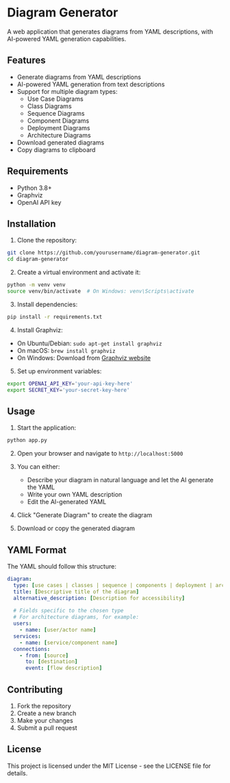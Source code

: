 # Diagram Generator

A web application that generates diagrams from YAML descriptions, with AI-powered YAML generation capabilities.

## Features

- Generate diagrams from YAML descriptions
- AI-powered YAML generation from text descriptions
- Support for multiple diagram types:
  - Use Case Diagrams
  - Class Diagrams
  - Sequence Diagrams
  - Component Diagrams
  - Deployment Diagrams
  - Architecture Diagrams
- Download generated diagrams
- Copy diagrams to clipboard

## Requirements

- Python 3.8+
- Graphviz
- OpenAI API key

## Installation

1. Clone the repository:
```bash
git clone https://github.com/yourusername/diagram-generator.git
cd diagram-generator
```

2. Create a virtual environment and activate it:
```bash
python -m venv venv
source venv/bin/activate  # On Windows: venv\Scripts\activate
```

3. Install dependencies:
```bash
pip install -r requirements.txt
```

4. Install Graphviz:
- On Ubuntu/Debian: `sudo apt-get install graphviz`
- On macOS: `brew install graphviz`
- On Windows: Download from [Graphviz website](https://graphviz.org/download/)

5. Set up environment variables:
```bash
export OPENAI_API_KEY='your-api-key-here'
export SECRET_KEY='your-secret-key-here'
```

## Usage

1. Start the application:
```bash
python app.py
```

2. Open your browser and navigate to `http://localhost:5000`

3. You can either:
   - Describe your diagram in natural language and let the AI generate the YAML
   - Write your own YAML description
   - Edit the AI-generated YAML

4. Click "Generate Diagram" to create the diagram

5. Download or copy the generated diagram

## YAML Format

The YAML should follow this structure:

```yaml
diagram:
  type: [use cases | classes | sequence | components | deployment | architecture]
  title: [Descriptive title of the diagram]
  alternative_description: [Description for accessibility]
  
  # Fields specific to the chosen type
  # For architecture diagrams, for example:
  users:
    - name: [user/actor name]
  services:
    - name: [service/component name]
  connections:
    - from: [source]
      to: [destination]
      event: [flow description]
```

## Contributing

1. Fork the repository
2. Create a new branch
3. Make your changes
4. Submit a pull request

## License

This project is licensed under the MIT License - see the LICENSE file for details. 